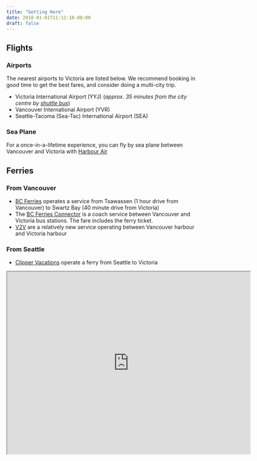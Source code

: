 ```yaml
---
title: "Getting Here"
date: 2018-01-01T11:12:10-08:00
draft: false
---
```


## Flights

### Airports 

The nearest airports to Victoria are listed below. 
We recommend booking in good time to get the best fares, and consider doing a multi-city trip.

 * Victoria International Airport (YYJ) (_approx. 35 minutes from the city centre by [shuttle bus](https://yyjairportshuttle.com/)_) 	
 * Vancouver International Airport (YVR)
 * Seattle-Tacoma (Sea-Tac) International Airport (SEA)

### Sea Plane
For a once-in-a-lifetime experience, you can fly by sea plane between Vancouver and Victoria with [Harbour Air](https://www.harbourair.com)

## Ferries

### From Vancouver
 
 * [BC Ferries](https://www.bcferries.com) operates a service from Tsawassen (1 hour drive from Vancouver) to Swartz Bay (40 minute drive from Victoria)
 * The [BC Ferries Connector](http://bcfconnector.com/) is a coach service between Vancouver and Victoria bus stations. The fare includes the ferry ticket.
 * [V2V](https://www.v2vvacations.com/) are a relatively new service operating between Vancouver harbour and Victoria harbour  
 
### From Seattle
 
  * [Clipper Vacations](https://www.clippervacations.com/seattle-victoria-ferry/) operate a ferry from Seattle to Victoria

<iframe src="https://www.google.com/maps/d/embed?mid=1dw9U9NW2JYYAZRIlnR67GinF5Hsa8Ein&hl=en" width="640" height="480"></iframe>
